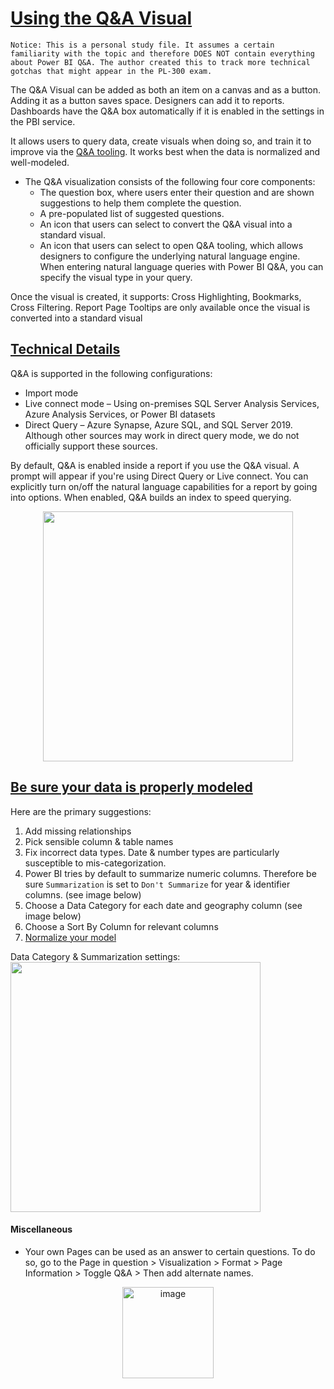 # [Using the Q&A Visual](https://docs.microsoft.com/en-us/learn/modules/ai-visuals-power-bi/2-visual?ns-enrollment-type=LearningPath&ns-enrollment-id=learn-bizapps.data-analysis-power-bi)

`Notice: This is a personal study file. It assumes a certain familiarity with the topic and therefore DOES NOT contain everything about Power BI Q&A. The author created this to track more technical gotchas that might appear in the PL-300 exam.`

The Q&A Visual can be added as both an item on a canvas and as a button. Adding it as a button saves space. Designers can add it to reports. Dashboards have the Q&A box automatically if it is enabled in the settings in the PBI service.

It allows users to query data, create visuals when doing so, and train it to improve via the [Q&A tooling](https://docs.microsoft.com/en-us/power-bi/natural-language/q-and-a-tooling-intro). It works best when the data is normalized and well-modeled.

- The Q&A visualization consists of the following four core components:
  - The question box, where users enter their question and are shown suggestions to help them complete the question.
  - A pre-populated list of suggested questions.
  - An icon that users can select to convert the Q&A visual into a standard visual.
  - An icon that users can select to open Q&A tooling, which allows designers to configure the underlying natural language engine. When entering natural language queries with Power BI Q&A, you can specify the visual type in your query.

Once the visual is created, it supports: Cross Highlighting, Bookmarks, Cross Filtering. Report Page Tooltips are only available once the visual is converted into a standard visual


## [Technical Details](https://docs.microsoft.com/en-us/power-bi/natural-language/q-and-a-data-sources)
Q&A is supported in the following configurations:
- Import mode
- Live connect mode – Using on-premises SQL Server Analysis Services, Azure Analysis Services, or Power BI datasets
- Direct Query – Azure Synapse, Azure SQL, and SQL Server 2019. Although other sources may work in direct query mode, we do not officially support these sources.

By default, Q&A is enabled inside a report if you use the Q&A visual. A prompt will appear if you're using Direct Query or Live connect. 
You can explicitly turn on/off the natural language capabilities for a report by going into options. When enabled, Q&A builds an index to speed querying.

<p align="center"><img width=400 src="https://user-images.githubusercontent.com/29554021/154740600-c9a5c361-f53a-49a0-b8d6-175838839617.png" /></p>

## [Be sure your data is properly modeled](https://docs.microsoft.com/en-us/power-bi/natural-language/q-and-a-best-practices)
Here are the primary suggestions:
1. Add missing relationships
2. Pick sensible column & table names
3. Fix incorrect data types. Date & number types are particularly susceptible to mis-categorization.
4. Power BI tries by default to summarize numeric columns. Therefore be sure `Summarization` is set to `Don't Summarize` for year & identifier columns. (see image below)
5. Choose a Data Category for each date and geography column (see image below)
6. Choose a Sort By Column for relevant columns
7. [Normalize your model](https://docs.microsoft.com/en-us/power-bi/natural-language/q-and-a-best-practices#normalize-your-model)

Data Category & Summarization settings:  
<img width=400 src="https://user-images.githubusercontent.com/29554021/154742223-e3e80907-4b2a-44f4-bc14-fe00b3288a34.png" />


#### Miscellaneous
- Your own Pages can be used as an answer to certain questions. To do so, go to the Page in question > Visualization > Format > Page Information > Toggle Q&A > Then add alternate names.  

<p align="center"><img width="146" alt="image" src="https://user-images.githubusercontent.com/29554021/155398080-4f582bac-7b7b-4e34-a467-c9f40c0faf01.png"></p>


